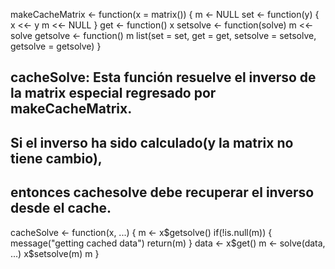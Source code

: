 makeCacheMatrix <- function(x = matrix()) {
        m <- NULL
        set <- function(y) {
                x <<- y
                m <<- NULL
        }
        get <- function() x
        setsolve <- function(solve) m <<- solve
        getsolve <- function() m
        list(set = set, get = get,
             setsolve = setsolve,
             getsolve = getsolve)
}


## cacheSolve: Esta función resuelve el inverso de la matrix especial regresado por makeCacheMatrix.
## Si el inverso ha sido calculado(y la matrix no tiene cambio),
## entonces cachesolve debe recuperar el inverso desde el cache.

cacheSolve <- function(x, ...) {
        m <- x$getsolve()
        if(!is.null(m)) {
                message("getting cached data")
                return(m)
        }
        data <- x$get()
        m <- solve(data, ...)
        x$setsolve(m)
        m
}
